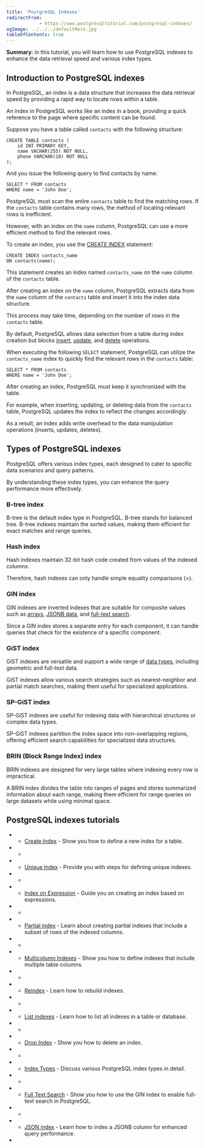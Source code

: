 ```yaml
---
title: 'PostgreSQL Indexes'
redirectFrom: 
            - https://www.postgresqltutorial.com/postgresql-indexes/
ogImage: ../../../defaultHero.jpg
tableOfContents: true
---
```


**Summary**: in this tutorial, you will learn how to use PostgreSQL indexes to enhance the data retrieval speed and various index types.



## Introduction to PostgreSQL indexes



In PostgreSQL, an index is a data structure that increases the data retrieval speed by providing a rapid way to locate rows within a table.



An index in PostgreSQL works like an index in a book, providing a quick reference to the page where specific content can be found.



Suppose you have a table called `contacts` with the following structure:



```
CREATE TABLE contacts (
    id INT PRIMARY KEY,
    name VACHAR(255) NOT NULL,
    phone VARCHAR(10) NOT NULL
);
```



And you issue the following query to find contacts by name:



```
SELECT * FROM contacts
WHERE name = 'John Doe';
```



PostgreSQL must scan the entire `contacts` table to find the matching rows. If the `contacts` table contains many rows, the method of locating relevant rows is inefficient.



However, with an index on the `name` column, PostgreSQL can use a more efficient method to find the relevant rows.



To create an index, you use the [CREATE INDEX](https://www.postgresqltutorial.com/postgresql-indexes/postgresql-create-index/) statement:



```
CREATE INDEX contacts_name
ON contacts(name);
```



This statement creates an index named `contacts_name` on the `name` column of the `contacts` table.



After creating an index on the `name` column, PostgreSQL extracts data from the `name` column of the `contacts` table and insert it into the index data structure.



This process may take time, depending on the number of rows in the `contacts` table.



By default, PostgreSQL allows data selection from a table during index creation but blocks [insert](https://www.postgresqltutorial.com/postgresql-tutorial/postgresql-insert/), [update](https://www.postgresqltutorial.com/postgresql-tutorial/postgresql-update/), and [delete](https://www.postgresqltutorial.com/postgresql-tutorial/postgresql-delete/) operations.



When executing the following `SELECT` statement, PostgreSQL can utilize the `contacts_name` index to quickly find the relevant rows in the `contacts` table:



```
SELECT * FROM contacts
WHERE name = 'John Doe';
```



After creating an index, PostgreSQL must keep it synchronized with the table.



For example, when inserting, updating, or deleting data from the `contacts` table, PostgreSQL updates the index to reflect the changes accordingly.



As a result, an index adds write overhead to the data manipulation operations (inserts, updates, deletes).



## Types of PostgreSQL indexes



PostgreSQL offers various index types, each designed to cater to specific data scenarios and query patterns.



By understanding these index types, you can enhance the query performance more effectively.



### B-tree index



B-tree is the default index type in PostgreSQL. B-tree stands for balanced tree. B-tree indexes maintain the sorted values, making them efficient for exact matches and range queries.



### Hash index



Hash indexes maintain 32-bit hash code created from values of the indexed columns.



Therefore, hash indexes can only handle simple equality comparisons (=).



### GIN index



GIN indexes are inverted indexes that are suitable for composite values such as [arrays](https://www.postgresqltutorial.com/postgresql-tutorial/postgresql-array/), [JSONB data](https://www.postgresqltutorial.com/postgresql-indexes/postgresql-json-index/), and [full-text search](https://www.postgresqltutorial.com/postgresql-indexes/postgresql-full-text-search/).



Since a GIN index stores a separate entry for each component, it can handle queries that check for the existence of a specific component.



### GiST index



GiST indexes are versatile and support a wide range of [data types](https://www.postgresqltutorial.com/postgresql-tutorial/postgresql-data-types/), including geometric and full-text data.



GiST indexes allow various search strategies such as nearest-neighbor and partial match searches, making them useful for specialized applications.



### SP-GiST index



SP-GiST indexes are useful for indexing data with hierarchical structures or complex data types.



SP-GiST indexes partition the index space into non-overlapping regions, offering efficient search capabilities for specialized data structures.



### BRIN (Block Range Index) index



BRIN indexes are designed for very large tables where indexing every row is impractical.



A BRIN index divides the table into ranges of pages and stores summarized information about each range, making them efficient for range queries on large datasets while using minimal space.



## PostgreSQL indexes tutorials



- - [Create Index](https://www.postgresqltutorial.com/postgresql-indexes/postgresql-create-index/) - Show you how to define a new index for a table.
- -
- - [Unique Index](https://www.postgresqltutorial.com/postgresql-indexes/postgresql-unique-index/) - Provide you with steps for defining unique indexes.
- -
- - [Index on Expression](https://www.postgresqltutorial.com/postgresql-indexes/postgresql-index-on-expression/) - Guide you on creating an index based on expressions.
- -
- - [Partial index](https://www.postgresqltutorial.com/postgresql-indexes/postgresql-partial-index/) - Learn about creating partial indexes that include a subset of rows of the indexed columns.
- -
- - [Multicolumn Indexes](https://www.postgresqltutorial.com/postgresql-indexes/postgresql-multicolumn-indexes/) - Show you how to define indexes that include multiple table columns.
- -
- - [Reindex](https://www.postgresqltutorial.com/postgresql-indexes/postgresql-reindex/) - Learn how to rebuild indexes.
- -
- - [List indexes](https://www.postgresqltutorial.com/postgresql-indexes/postgresql-list-indexes/) - Learn how to list all indexes in a table or database.
- -
- - [Drop Index](https://www.postgresqltutorial.com/postgresql-indexes/postgresql-drop-index/) - Show you how to delete an index.
- -
- - [Index Types](https://www.postgresqltutorial.com/postgresql-indexes/postgresql-index-types/) - Discuss various PostgreSQL index types in detail.
- -
- - [Full Text Search](https://www.postgresqltutorial.com/postgresql-indexes/postgresql-full-text-search/) - Show you how to use the GIN index to enable full-text search in PostgreSQL.
- -
- - [JSON index](https://www.postgresqltutorial.com/postgresql-indexes/postgresql-json-index/) - Learn how to index a JSONB column for enhanced query performance.
- 
